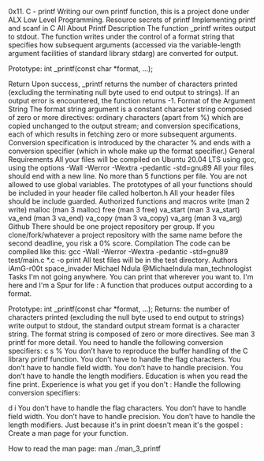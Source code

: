 0x11. C - printf
Writing our own printf function, this is a project done under ALX Low Level Programming.
Resource
secrets of printf
Implementing printf and scanf in C
All About Printf
Description
The function _printf writes output to stdout. The function writes under the control of a format string that specifies how subsequent arguments (accessed via the variable-length argument facilities of standard library stdarg) are converted for output.

Prototype: int _printf(const char *format, ...);

Return
Upon success, _printf returns the number of characters printed (excluding the terminating null byte used to end output to strings). If an output error is encountered, the function returns -1.
Format of the Argument String
The format string argument is a constant character string composed of zero or more directives: ordinary characters (apart from %) which are copied unchanged to the output stream; and conversion specifications, each of which results in fetching zero or more subsequent arguments.
Conversion specification is introduced by the character % and ends with a conversion specifier (which in whole make up the format specifier.)
General Requirements
All your files will be compiled on Ubuntu 20.04 LTS using gcc, using the options -Wall -Werror -Wextra -pedantic -std=gnu89
All your files should end with a new line.
No more than 5 functions per file.
You are not allowed to use global variables.
The prototypes of all your functions should be included in your header file called holberton.h
All your header files should be include guarded.
Authorized functions and macros
write (man 2 write)
malloc (man 3 malloc)
free (man 3 free)
va_start (man 3 va_start)
va_end (man 3 va_end)
va_copy (man 3 va_copy)
va_arg (man 3 va_arg)
Github
There should be one project repository per group. If you clone/fork/whatever a project repository with the same name before the second deadline, you risk a 0% score.
Compilation
The code can be compiled like this:
 gcc -Wall -Werror -Wextra -pedantic -std=gnu89 test/main.c *.c -o print
All test files will be in the test directory.
Authors
iAmG-r00t space_invader
Michael Ndula @Michaelndula man_technologist
Tasks
I'm not going anywhere. You can print that wherever you want to. I'm here and I'm a Spur for life : A function that produces output according to a format.

Prototype: int _printf(const char *format, ...);
Returns: the number of characters printed (excluding the null byte used to end output to strings)
write output to stdout, the standard output stream
format is a character string. The format string is composed of zero or more directives. See man 3 printf for more detail. You need to handle the following conversion specifiers:
c
s
%
You don’t have to reproduce the buffer handling of the C library printf function.
You don’t have to handle the flag characters.
You don’t have to handle field width.
You don’t have to handle precision.
You don’t have to handle the length modifiers.
Education is when you read the fine print. Experience is what you get if you don't : Handle the following conversion specifiers:

d
i
You don’t have to handle the flag characters.
You don’t have to handle field width.
You don’t have to handle precision.
You don’t have to handle the length modifiers.
Just because it's in print doesn't mean it's the gospel : Create a man page for your function.

How to read the man page: man ./man_3_printf
